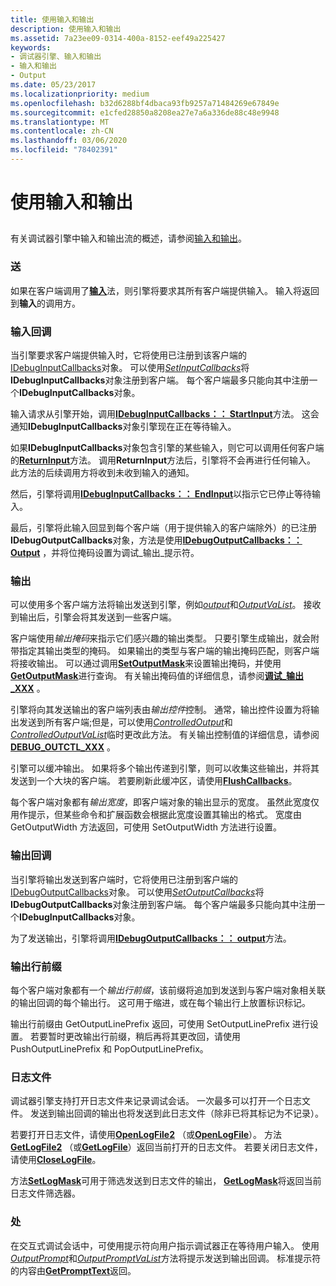 ```yaml
---
title: 使用输入和输出
description: 使用输入和输出
ms.assetid: 7a23ee09-0314-400a-8152-eef49a225427
keywords:
- 调试器引擎、输入和输出
- 输入和输出
- Output
ms.date: 05/23/2017
ms.localizationpriority: medium
ms.openlocfilehash: b32d6288bf4dbaca93fb9257a71484269e67849e
ms.sourcegitcommit: e1cfed28850a8208ea27e7a6a336de88c48e9948
ms.translationtype: MT
ms.contentlocale: zh-CN
ms.lasthandoff: 03/06/2020
ms.locfileid: "78402391"
---
```

# <a name="using-input-and-output"></a>使用输入和输出


## <span id="ddk_input_and_output_dbx"></span><span id="DDK_INPUT_AND_OUTPUT_DBX"></span>


有关调试器引擎中输入和输出流的概述，请参阅[输入和输出](input-and-output.md)。

### <a name="span-idinputspanspan-idinputspaninput"></a><span id="input"></span><span id="INPUT"></span>送

如果在客户端调用了[**输入**](https://docs.microsoft.com/windows-hardware/drivers/ddi/dbgeng/nf-dbgeng-idebugcontrol-input)法，则引擎将要求其所有客户端提供输入。 输入将返回到**输入**的调用方。

### <a name="span-idinput-callbacksspanspan-idinput_callbacksspaninput-callbacks"></a><span id="input-callbacks"></span><span id="INPUT_CALLBACKS"></span>输入回调

当引擎要求客户端提供输入时，它将使用已注册到该客户端的[IDebugInputCallbacks](https://docs.microsoft.com/windows-hardware/drivers/ddi/dbgeng/nn-dbgeng-idebuginputcallbacks)对象。 可以使用[*SetInputCallbacks*](https://docs.microsoft.com/windows-hardware/drivers/ddi/dbgeng/nf-dbgeng-idebugclient5-setinputcallbacks)将**IDebugInputCallbacks**对象注册到客户端。 每个客户端最多只能向其中注册一个**IDebugInputCallbacks**对象。

输入请求从引擎开始，调用[**IDebugInputCallbacks：： StartInput**](https://docs.microsoft.com/windows-hardware/drivers/ddi/dbgeng/nf-dbgeng-idebuginputcallbacks-startinput)方法。 这会通知**IDebugInputCallbacks**对象引擎现在正在等待输入。

如果**IDebugInputCallbacks**对象包含引擎的某些输入，则它可以调用任何客户端的[**ReturnInput**](https://docs.microsoft.com/windows-hardware/drivers/ddi/dbgeng/nf-dbgeng-idebugcontrol3-returninput)方法。 调用**ReturnInput**方法后，引擎将不会再进行任何输入。 此方法的后续调用方将收到未收到输入的通知。

然后，引擎将调用[**IDebugInputCallbacks：： EndInput**](https://docs.microsoft.com/windows-hardware/drivers/ddi/dbgeng/nf-dbgeng-idebuginputcallbacks-endinput)以指示它已停止等待输入。

最后，引擎将此输入回显到每个客户端（用于提供输入的客户端除外）的已注册**IDebugOutputCallbacks**对象，方法是使用[**IDebugOutputCallbacks：： Output**](https://docs.microsoft.com/windows-hardware/drivers/ddi/dbgeng/nf-dbgeng-idebugoutputcallbacks-output) ，并将位掩码设置为调试\_输出\_提示符。

### <a name="span-idoutputspanspan-idoutputspanoutput"></a><span id="output"></span><span id="OUTPUT"></span>输出

可以使用多个客户端方法将输出发送到引擎，例如[*output*](https://msdn.microsoft.com/library/windows/hardware/ff553183)和[*OutputVaList*](https://docs.microsoft.com/windows-hardware/drivers/ddi/dbgeng/nf-dbgeng-idebugcontrol3-outputvalist)。 接收到输出后，引擎会将其发送到一些客户端。

客户端使用*输出掩码*来指示它们感兴趣的输出类型。 只要引擎生成输出，就会附带指定其输出类型的掩码。 如果输出的类型与客户端的输出掩码匹配，则客户端将接收输出。 可以通过调用[**SetOutputMask**](https://docs.microsoft.com/windows-hardware/drivers/ddi/dbgeng/nf-dbgeng-idebugclient5-setoutputmask)来设置输出掩码，并使用[**GetOutputMask**](https://docs.microsoft.com/windows-hardware/drivers/ddi/dbgeng/nf-dbgeng-idebugclient5-getoutputmask)进行查询。 有关输出掩码值的详细信息，请参阅[**调试\_输出\_XXX**](https://docs.microsoft.com/windows-hardware/drivers/debugger/debug-output-xxx) 。

引擎将向其发送输出的客户端列表由*输出控件*控制。 通常，输出控件设置为将输出发送到所有客户端;但是，可以使用[*ControlledOutput*](https://msdn.microsoft.com/library/windows/hardware/ff539248)和[*ControlledOutputVaList*](https://docs.microsoft.com/windows-hardware/drivers/ddi/dbgeng/nf-dbgeng-idebugcontrol3-controlledoutputvalist)临时更改此方法。 有关输出控制值的详细信息，请参阅[**DEBUG\_OUTCTL\_XXX**](https://docs.microsoft.com/windows-hardware/drivers/debugger/debug-outctl-xxx) 。

引擎可以缓冲输出。 如果将多个输出传递到引擎，则可以收集这些输出，并将其发送到一个大块的客户端。 若要刷新此缓冲区，请使用[**FlushCallbacks**](https://docs.microsoft.com/windows-hardware/drivers/ddi/dbgeng/nf-dbgeng-idebugclient5-flushcallbacks)。

每个客户端对象都有*输出宽度*，即客户端对象的输出显示的宽度。 虽然此宽度仅用作提示，但某些命令和扩展函数会根据此宽度设置其输出的格式。 宽度由 GetOutputWidth 方法返回，可使用 SetOutputWidth 方法进行设置。

### <a name="span-idoutput-callbacksspanspan-idoutput_callbacksspanoutput-callbacks"></a><span id="output-callbacks"></span><span id="OUTPUT_CALLBACKS"></span>输出回调

当引擎将输出发送到客户端时，它将使用已注册到客户端的[IDebugOutputCallbacks](https://docs.microsoft.com/windows-hardware/drivers/ddi/dbgeng/nn-dbgeng-idebugoutputcallbacks)对象。 可以使用[*SetOutputCallbacks*](https://docs.microsoft.com/windows-hardware/drivers/ddi/dbgeng/nf-dbgeng-idebugclient5-setoutputcallbacks)将**IDebugOutputCallbacks**对象注册到客户端。 每个客户端最多只能向其中注册一个**IDebugInputCallbacks**对象。

为了发送输出，引擎将调用[**IDebugOutputCallbacks：： output**](https://docs.microsoft.com/windows-hardware/drivers/ddi/dbgeng/nf-dbgeng-idebugoutputcallbacks-output)方法。

### <a name="span-idoutput-line-prefixspanspan-idoutput_line_prefixspanoutput-line-prefix"></a><span id="output-line-prefix"></span><span id="OUTPUT_LINE_PREFIX"></span>输出行前缀

每个客户端对象都有一个*输出行前缀*，该前缀将追加到发送到与客户端对象相关联的输出回调的每个输出行。 这可用于缩进，或在每个输出行上放置标识标记。

输出行前缀由 GetOutputLinePrefix 返回，可使用 SetOutputLinePrefix 进行设置。 若要暂时更改输出行前缀，稍后再将其更改回，请使用 PushOutputLinePrefix 和 PopOutputLinePrefix。

### <a name="span-idlog-filesspanspan-idlog_filesspanlog-files"></a><span id="log-files"></span><span id="LOG_FILES"></span>日志文件

调试器引擎支持打开日志文件来记录调试会话。 一次最多可以打开一个日志文件。 发送到输出回调的输出也将发送到此日志文件（除非已将其标记为不记录）。

若要打开日志文件，请使用[**OpenLogFile2**](https://docs.microsoft.com/windows-hardware/drivers/ddi/dbgeng/nf-dbgeng-idebugcontrol4-openlogfile2) （或[**OpenLogFile**](https://docs.microsoft.com/windows-hardware/drivers/ddi/dbgeng/nf-dbgeng-idebugcontrol3-openlogfile)）。 方法[**GetLogFile2**](https://docs.microsoft.com/windows-hardware/drivers/ddi/dbgeng/nf-dbgeng-idebugcontrol4-getlogfile2) （或[**GetLogFile**](https://docs.microsoft.com/windows-hardware/drivers/ddi/dbgeng/nf-dbgeng-idebugcontrol3-getlogfile)）返回当前打开的日志文件。 若要关闭日志文件，请使用[**CloseLogFile**](https://docs.microsoft.com/windows-hardware/drivers/ddi/dbgeng/nf-dbgeng-idebugcontrol3-closelogfile)。

方法[**SetLogMask**](https://docs.microsoft.com/windows-hardware/drivers/ddi/dbgeng/nf-dbgeng-idebugcontrol3-setlogmask)可用于筛选发送到日志文件的输出， [**GetLogMask**](https://docs.microsoft.com/windows-hardware/drivers/ddi/dbgeng/nf-dbgeng-idebugcontrol3-getlogmask)将返回当前日志文件筛选器。

### <a name="span-idpromptspanspan-idpromptspanprompt"></a><span id="prompt"></span><span id="PROMPT"></span>处

在交互式调试会话中，可使用提示符向用户指示调试器正在等待用户输入。 使用[*OutputPrompt*](https://msdn.microsoft.com/library/windows/hardware/ff553227)和[*OutputPromptVaList*](https://docs.microsoft.com/windows-hardware/drivers/ddi/dbgeng/nf-dbgeng-idebugcontrol3-outputpromptvalist)方法将提示发送到输出回调。 标准提示符的内容由[**GetPromptText**](https://docs.microsoft.com/windows-hardware/drivers/ddi/dbgeng/nf-dbgeng-idebugcontrol3-getprompttext)返回。

 

 





